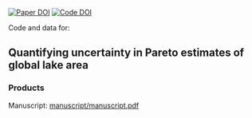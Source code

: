 [![Paper DOI](https://img.shields.io/badge/Paper-DOI-blue.svg)](https://doi.org) [![Code DOI](https://img.shields.io/badge/Code-DOI-blue.svg)](https://doi.org/)

Code and data for:

## Quantifying uncertainty in Pareto estimates of global lake area

### Products

Manuscript: [manuscript/manuscript.pdf](manuscript/manuscript.pdf)

<!--- [Notes Scratch-pad](https://docs.google.com/document/d/1ks71d9FZYyjgkdFlzzFcGP2AVxJ-hFSeCDLOytpufoc/edit?usp=sharing) --->
